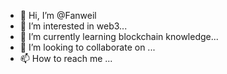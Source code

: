 - 👋 Hi, I’m @Fanweil
- 👀 I’m interested in web3...
- 🌱 I’m currently learning blockchain knowledge...
- 💞️ I’m looking to collaborate on ...
- 📫 How to reach me ...

<!---
Fanweil/Fanweil is a ✨ special ✨ repository because its `README.md` (this file) appears on your GitHub profile.
You can click the Preview link to take a look at your changes.
--->
